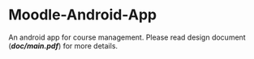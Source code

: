 # Moodle-Android-App
An android app for course management. Please read design document (***doc/main.pdf***) for more details.
